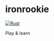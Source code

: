 # ironrookie
[![Rust](https://github.com/ooonak/ironrookie/actions/workflows/rust.yml/badge.svg)](https://github.com/ooonak/ironrookie/actions/workflows/rust.yml)

Play &amp; learn
